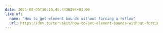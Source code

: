 ```yaml
---
date: 2021-08-05T16:10:45.4436294+03:00
like of:
  name: "How to get element bounds without forcing a reflow"
  url: https://dev.to/toruskit/how-to-get-element-bounds-without-forcing-a-reflow-65i
---
```

